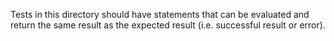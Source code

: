 Tests in this directory should have statements that can be evaluated and return the same result as the expected result (i.e. successful result or error).